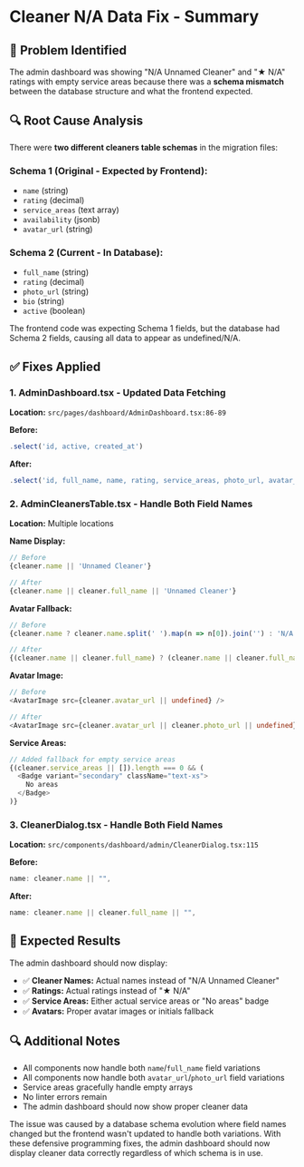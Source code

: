 # Cleaner N/A Data Fix - Summary

## 🚨 Problem Identified
The admin dashboard was showing "N/A Unnamed Cleaner" and "★ N/A" ratings with empty service areas because there was a **schema mismatch** between the database structure and what the frontend expected.

## 🔍 Root Cause Analysis
There were **two different cleaners table schemas** in the migration files:

### Schema 1 (Original - Expected by Frontend):
- `name` (string)
- `rating` (decimal)
- `service_areas` (text array)
- `availability` (jsonb)
- `avatar_url` (string)

### Schema 2 (Current - In Database):
- `full_name` (string) 
- `rating` (decimal)
- `photo_url` (string)
- `bio` (string)
- `active` (boolean)

The frontend code was expecting Schema 1 fields, but the database had Schema 2 fields, causing all data to appear as undefined/N/A.

## ✅ Fixes Applied

### 1. **AdminDashboard.tsx** - Updated Data Fetching
**Location:** `src/pages/dashboard/AdminDashboard.tsx:86-89`

**Before:**
```typescript
.select('id, active, created_at')
```

**After:**
```typescript
.select('id, full_name, name, rating, service_areas, photo_url, avatar_url, bio, active, created_at')
```

### 2. **AdminCleanersTable.tsx** - Handle Both Field Names
**Location:** Multiple locations

**Name Display:**
```typescript
// Before
{cleaner.name || 'Unnamed Cleaner'}

// After  
{cleaner.name || cleaner.full_name || 'Unnamed Cleaner'}
```

**Avatar Fallback:**
```typescript
// Before
{cleaner.name ? cleaner.name.split(' ').map(n => n[0]).join('') : 'N/A'}

// After
{(cleaner.name || cleaner.full_name) ? (cleaner.name || cleaner.full_name).split(' ').map(n => n[0]).join('') : 'N/A'}
```

**Avatar Image:**
```typescript
// Before
<AvatarImage src={cleaner.avatar_url || undefined} />

// After
<AvatarImage src={cleaner.avatar_url || cleaner.photo_url || undefined} />
```

**Service Areas:**
```typescript
// Added fallback for empty service areas
{(cleaner.service_areas || []).length === 0 && (
  <Badge variant="secondary" className="text-xs">
    No areas
  </Badge>
)}
```

### 3. **CleanerDialog.tsx** - Handle Both Field Names
**Location:** `src/components/dashboard/admin/CleanerDialog.tsx:115`

**Before:**
```typescript
name: cleaner.name || "",
```

**After:**
```typescript
name: cleaner.name || cleaner.full_name || "",
```

## 🎯 Expected Results
The admin dashboard should now display:
- ✅ **Cleaner Names:** Actual names instead of "N/A Unnamed Cleaner"
- ✅ **Ratings:** Actual ratings instead of "★ N/A" 
- ✅ **Service Areas:** Either actual service areas or "No areas" badge
- ✅ **Avatars:** Proper avatar images or initials fallback

## 🔍 Additional Notes
- All components now handle both `name`/`full_name` field variations
- All components now handle both `avatar_url`/`photo_url` field variations
- Service areas gracefully handle empty arrays
- No linter errors remain
- The admin dashboard should now show proper cleaner data

The issue was caused by a database schema evolution where field names changed but the frontend wasn't updated to handle both variations. With these defensive programming fixes, the admin dashboard should now display cleaner data correctly regardless of which schema is in use.
